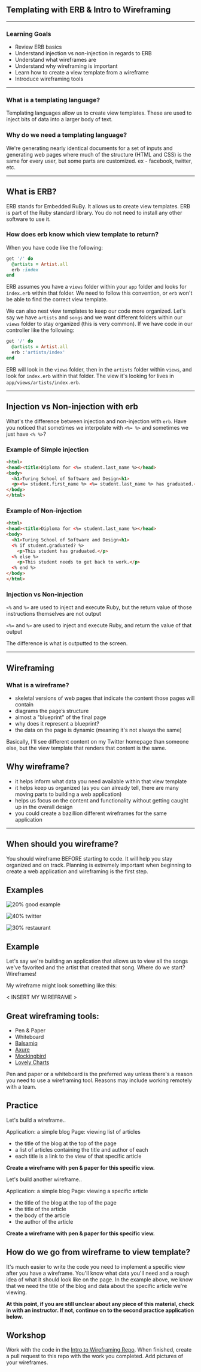## Templating with ERB & Intro to Wireframing

---

### Learning Goals
- Review ERB basics
- Understand injection vs non-injection in regards to ERB
- Understand what wireframes are
- Understand why wireframing is important
- Learn how to create a view template from a wireframe
- Introduce wireframing tools

---

### What is a templating language?

Templating languages allow us to create view templates. These are used to inject bits of data into a larger body of text.

### Why do we need a templating language?

We're generating nearly identical documents for a set of inputs and generating web pages where much of the structure (HTML and CSS) is the same for every user, but some parts are customized. ex - facebook, twitter, etc.

---

## What is ERB?

ERB stands for Embedded RuBy. It allows us to create view templates. ERB is part of the Ruby standard library. You do not need to install any other software to use it.

### How does erb know which view template to return?

When you have code like the following:

```ruby
get '/' do
  @artists = Artist.all
  erb :index
end
```

ERB assumes you have a `views` folder within your `app` folder and looks for `index.erb` within that folder. We need to follow this convention, or `erb` won't be able to find the correct view template.

We can also nest view templates to keep our code more organized. Let's say we have `artists` and `songs` and we want different folders within our `views` folder to stay organized (this is very common). If we have code in our controller like the following:

```ruby
get '/' do
  @artists = Artist.all
  erb :'artists/index'
end
```

ERB will look in the `views` folder, then in the `artists` folder within `views`, and look for `index.erb` within that folder. The view it's looking for lives in `app/views/artists/index.erb`. 

---

## Injection vs Non-injection with erb

What's the difference between injection and non-injection with `erb`. Have you noticed that sometimes we interpolate with `<%= %>` and sometimes we just have `<% %>`? 

### Example of Simple injection

```html
<html>
<head><title>Diploma for <%= student.last_name %></head>
<body>
  <h1>Turing School of Software and Design<h1>
  <p><%= student.first_name %> <%= student.last_name %> has graduated.</p>
</body>
</html>
```

### Example of Non-injection

```html
<html>
<head><title>Diploma for <%= student.last_name %></head>
<body>
  <h1>Turing School of Software and Design<h1>
  <% if student.graduated? %>
    <p>This student has graduated.</p>
  <% else %>
    <p>This student needs to get back to work.</p>
  <% end %>
</body>
</html>
```

### Injection vs Non-injection

`<%` and `%>` are used to inject and execute Ruby, but the return value of those instructions themselves are not output

`<%=` and `%>` are used to inject and execute Ruby, and return the value of that output

The difference is what is outputted to the screen.

---

## Wireframing

### What is a wireframe?

- skeletal versions of web pages that indicate the content those pages will contain
- diagrams the page’s structure
- almost a "blueprint" of the final page
- why does it represent a blueprint?
- the data on the page is dynamic (meaning it's not always the same)

Basically, I'll see different content on my Twitter homepage than someone else, but the view template that renders that content is the same.

## Why wireframe?

- it helps inform what data you need available within that view template
- it helps keep us organized (as you can already tell, there are many moving parts to building a web application)
- helps us focus on the content and functionality without getting caught up in the overall design
- you could create a bazillion different wireframes for the same application

---

## When should you wireframe?

You should wireframe BEFORE starting to code. It will help you stay organized and on track. Planning is extremely important when beginning to create a web application and wireframing is the first step.

## Examples

![20% good example](https://mir-s3-cdn-cf.behance.net/project_modules/hd/a7234913421913.56280d3b3c65d.png)

![40% twitter](http://creately.com/images/landing-new/wireframe/wireframe-2-large.jpg)

![30% restaurant](https://static.skillshare.com/uploads/project/c8b8a01fcb0903765428b06c9a03026f/0eb88a2a)

## Example

Let's say we're building an application that allows us to view all the songs we've favorited and the artist that created that song. Where do we start? Wireframes!

My wireframe might look something like this:

< INSERT MY WIREFRAME >

## **Great** wireframing tools:

- Pen & Paper
- Whiteboard
- [Balsamiq](https://balsamiq.com/) 
- [Axure](http://www.axure.com/)
- [Mockingbird](https://gomockingbird.com/home)
- [Lovely Charts](http://lovelycharts.com/)

Pen and paper or a whiteboard is the preferred way unless there's a reason you need to use a wireframing tool. Reasons may include working remotely with a team.

## Practice

Let's build a wireframe.. 

Application: a simple blog
Page: viewing list of articles

- the title of the blog at the top of the page
- a list of articles containing the title and author of each
- each title is a link to the view of that specific article

**Create a wireframe with pen & paper for this specific view.**

Let's build another wireframe..

Application: a simple blog
Page: viewing a specific article

- the title of the blog at the top of the page
- the title of the article
- the body of the article
- the author of the article

**Create a wireframe with pen & paper for this specific view.**


## How do we go from wireframe to view template?

It's much easier to write the code you need to implement a specific view after you have a wireframe. You'll know what data you'll need and a rough idea of what it should look like on the page. In the example above, we know that we need the title of the blog and data about the specific article we're viewing.

**At this point, if you are still unclear about any piece of this material, check in with an instructor. If not, continue on to the second practice application below.**

## Workshop

Work with the code in the [Intro to Wireframing Repo](https://github.com/case-eee/wireframing-example). When finished, create a pull request to this repo with the work you completed. Add pictures of your wireframes. 

